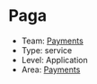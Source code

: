 # Paga
* Team: [Payments](../teams/payments.md)
* Type: service
* Level: Application
* Area: [Payments](areas/3rd-party-payments.png)
